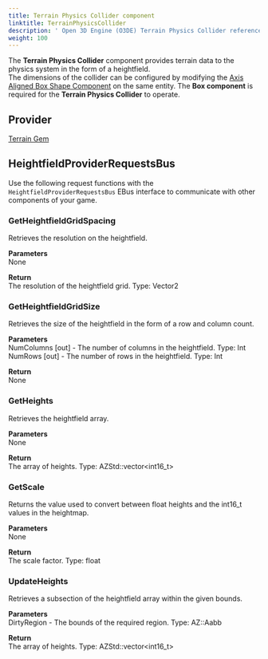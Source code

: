 ```yaml
---
title: Terrain Physics Collider component
linktitle: TerrainPhysicsCollider
description: ' Open 3D Engine (O3DE) Terrain Physics Collider reference. '
weight: 100
---
```


The **Terrain Physics Collider** component provides terrain data to the physics system in the form of a heightfield.  
The dimensions of the collider can be configured by modifying the [Axis Aligned Box Shape Component](/docs/user-guide/components/reference/shape/axis-aligned-box-shape) on the same entity.
The **Box component** is required for the **Terrain Physics Collider** to operate.

## Provider ##

[Terrain Gem](/docs/user-guide/gems/reference/environment/terrain)

## HeightfieldProviderRequestsBus ##

Use the following request functions with the `HeightfieldProviderRequestsBus` EBus interface to communicate with other components of your game.

### GetHeightfieldGridSpacing

Retrieves the resolution on the heightfield.

**Parameters**  
None

**Return**  
The resolution of the heightfield grid.
Type: Vector2

### GetHeightfieldGridSize

Retrieves the size of the heightfield in the form of a row and column count.

**Parameters**  
NumColumns \[out\] - The number of columns in the heightfield.
Type: Int  
NumRows \[out\] - The number of rows in the heightfield. 
Type: Int

**Return**  
None

### GetHeights

Retrieves the heightfield array.

**Parameters**  
None

**Return**  
The array of heights.
Type: AZStd::vector<int16_t>

### GetScale

Returns the value used to convert between float heights and the int16_t values in the heightmap.

**Parameters**  
None

**Return**  
The scale factor.
Type: float

### UpdateHeights

Retrieves a subsection of the heightfield array within the given bounds.

**Parameters**  
DirtyRegion - The bounds of the required region.
Type: AZ::Aabb

**Return**  
The array of heights.
Type: AZStd::vector<int16_t>

